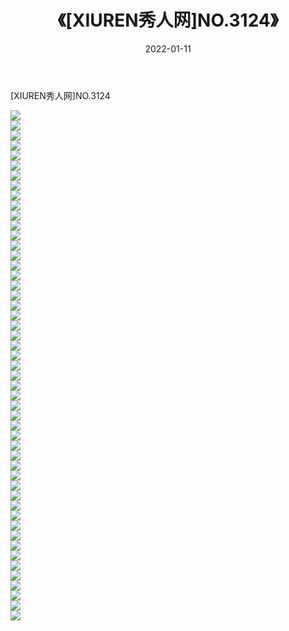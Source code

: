 ﻿---
layout: post
title:  《[XIUREN秀人网]NO.3124》
date:   2022-01-11
img: http://img.660000.xyz/Sharelink/秀人网/秀人网第04部分/[XIUREN秀人网]NO.3124/000.jpg
categories: [美女, 清纯, 唯美]
---

[XIUREN秀人网]NO.3124

 ![](http://img.660000.xyz/Sharelink/秀人网/秀人网第04部分/[XIUREN秀人网]NO.3124/001.jpg) <br>![](http://img.660000.xyz/Sharelink/秀人网/秀人网第04部分/[XIUREN秀人网]NO.3124/002.jpg) <br>![](http://img.660000.xyz/Sharelink/秀人网/秀人网第04部分/[XIUREN秀人网]NO.3124/003.jpg) <br>![](http://img.660000.xyz/Sharelink/秀人网/秀人网第04部分/[XIUREN秀人网]NO.3124/004.jpg) <br>![](http://img.660000.xyz/Sharelink/秀人网/秀人网第04部分/[XIUREN秀人网]NO.3124/005.jpg) <br>![](http://img.660000.xyz/Sharelink/秀人网/秀人网第04部分/[XIUREN秀人网]NO.3124/006.jpg) <br>![](http://img.660000.xyz/Sharelink/秀人网/秀人网第04部分/[XIUREN秀人网]NO.3124/007.jpg) <br>![](http://img.660000.xyz/Sharelink/秀人网/秀人网第04部分/[XIUREN秀人网]NO.3124/008.jpg) <br>![](http://img.660000.xyz/Sharelink/秀人网/秀人网第04部分/[XIUREN秀人网]NO.3124/009.jpg) <br>![](http://img.660000.xyz/Sharelink/秀人网/秀人网第04部分/[XIUREN秀人网]NO.3124/010.jpg) <br>![](http://img.660000.xyz/Sharelink/秀人网/秀人网第04部分/[XIUREN秀人网]NO.3124/011.jpg) <br>![](http://img.660000.xyz/Sharelink/秀人网/秀人网第04部分/[XIUREN秀人网]NO.3124/012.jpg) <br>![](http://img.660000.xyz/Sharelink/秀人网/秀人网第04部分/[XIUREN秀人网]NO.3124/013.jpg) <br>![](http://img.660000.xyz/Sharelink/秀人网/秀人网第04部分/[XIUREN秀人网]NO.3124/014.jpg) <br>![](http://img.660000.xyz/Sharelink/秀人网/秀人网第04部分/[XIUREN秀人网]NO.3124/015.jpg) <br>![](http://img.660000.xyz/Sharelink/秀人网/秀人网第04部分/[XIUREN秀人网]NO.3124/016.jpg) <br>![](http://img.660000.xyz/Sharelink/秀人网/秀人网第04部分/[XIUREN秀人网]NO.3124/017.jpg) <br>![](http://img.660000.xyz/Sharelink/秀人网/秀人网第04部分/[XIUREN秀人网]NO.3124/018.jpg) <br>![](http://img.660000.xyz/Sharelink/秀人网/秀人网第04部分/[XIUREN秀人网]NO.3124/019.jpg) <br>![](http://img.660000.xyz/Sharelink/秀人网/秀人网第04部分/[XIUREN秀人网]NO.3124/020.jpg) <br>![](http://img.660000.xyz/Sharelink/秀人网/秀人网第04部分/[XIUREN秀人网]NO.3124/021.jpg) <br>![](http://img.660000.xyz/Sharelink/秀人网/秀人网第04部分/[XIUREN秀人网]NO.3124/022.jpg) <br>![](http://img.660000.xyz/Sharelink/秀人网/秀人网第04部分/[XIUREN秀人网]NO.3124/023.jpg) <br>![](http://img.660000.xyz/Sharelink/秀人网/秀人网第04部分/[XIUREN秀人网]NO.3124/024.jpg) <br>![](http://img.660000.xyz/Sharelink/秀人网/秀人网第04部分/[XIUREN秀人网]NO.3124/025.jpg) <br>![](http://img.660000.xyz/Sharelink/秀人网/秀人网第04部分/[XIUREN秀人网]NO.3124/026.jpg) <br>![](http://img.660000.xyz/Sharelink/秀人网/秀人网第04部分/[XIUREN秀人网]NO.3124/027.jpg) <br>![](http://img.660000.xyz/Sharelink/秀人网/秀人网第04部分/[XIUREN秀人网]NO.3124/028.jpg) <br>![](http://img.660000.xyz/Sharelink/秀人网/秀人网第04部分/[XIUREN秀人网]NO.3124/029.jpg) <br>![](http://img.660000.xyz/Sharelink/秀人网/秀人网第04部分/[XIUREN秀人网]NO.3124/030.jpg) <br>![](http://img.660000.xyz/Sharelink/秀人网/秀人网第04部分/[XIUREN秀人网]NO.3124/031.jpg) <br>![](http://img.660000.xyz/Sharelink/秀人网/秀人网第04部分/[XIUREN秀人网]NO.3124/032.jpg) <br>![](http://img.660000.xyz/Sharelink/秀人网/秀人网第04部分/[XIUREN秀人网]NO.3124/033.jpg) <br>![](http://img.660000.xyz/Sharelink/秀人网/秀人网第04部分/[XIUREN秀人网]NO.3124/034.jpg) <br>![](http://img.660000.xyz/Sharelink/秀人网/秀人网第04部分/[XIUREN秀人网]NO.3124/035.jpg) <br>![](http://img.660000.xyz/Sharelink/秀人网/秀人网第04部分/[XIUREN秀人网]NO.3124/036.jpg) <br>![](http://img.660000.xyz/Sharelink/秀人网/秀人网第04部分/[XIUREN秀人网]NO.3124/037.jpg) <br>![](http://img.660000.xyz/Sharelink/秀人网/秀人网第04部分/[XIUREN秀人网]NO.3124/038.jpg) <br>![](http://img.660000.xyz/Sharelink/秀人网/秀人网第04部分/[XIUREN秀人网]NO.3124/039.jpg) <br>![](http://img.660000.xyz/Sharelink/秀人网/秀人网第04部分/[XIUREN秀人网]NO.3124/040.jpg) <br>![](http://img.660000.xyz/Sharelink/秀人网/秀人网第04部分/[XIUREN秀人网]NO.3124/041.jpg) <br>![](http://img.660000.xyz/Sharelink/秀人网/秀人网第04部分/[XIUREN秀人网]NO.3124/042.jpg) <br>![](http://img.660000.xyz/Sharelink/秀人网/秀人网第04部分/[XIUREN秀人网]NO.3124/043.jpg) <br>![](http://img.660000.xyz/Sharelink/秀人网/秀人网第04部分/[XIUREN秀人网]NO.3124/044.jpg) <br>![](http://img.660000.xyz/Sharelink/秀人网/秀人网第04部分/[XIUREN秀人网]NO.3124/045.jpg) <br>![](http://img.660000.xyz/Sharelink/秀人网/秀人网第04部分/[XIUREN秀人网]NO.3124/046.jpg) <br>![](http://img.660000.xyz/Sharelink/秀人网/秀人网第04部分/[XIUREN秀人网]NO.3124/047.jpg) <br>![](http://img.660000.xyz/Sharelink/秀人网/秀人网第04部分/[XIUREN秀人网]NO.3124/048.jpg) <br>![](http://img.660000.xyz/Sharelink/秀人网/秀人网第04部分/[XIUREN秀人网]NO.3124/049.jpg) <br>![](http://img.660000.xyz/Sharelink/秀人网/秀人网第04部分/[XIUREN秀人网]NO.3124/050.jpg) <br>![](http://img.660000.xyz/Sharelink/秀人网/秀人网第04部分/[XIUREN秀人网]NO.3124/051.jpg) <br>